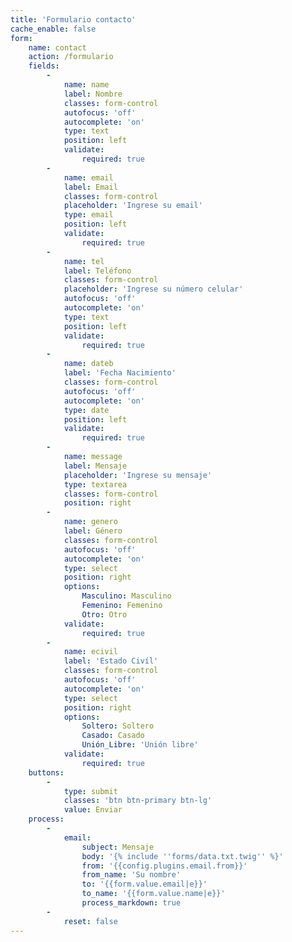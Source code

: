 ```yaml
---
title: 'Formulario contacto'
cache_enable: false
form:
    name: contact
    action: /formulario
    fields:
        -
            name: name
            label: Nombre
            classes: form-control
            autofocus: 'off'
            autocomplete: 'on'
            type: text
            position: left
            validate:
                required: true
        -
            name: email
            label: Email
            classes: form-control
            placeholder: 'Ingrese su email'
            type: email
            position: left
            validate:
                required: true
        -
            name: tel
            label: Teléfono
            classes: form-control
            placeholder: 'Ingrese su número celular'
            autofocus: 'off'
            autocomplete: 'on'
            type: text
            position: left
            validate:
                required: true
        -
            name: dateb
            label: 'Fecha Nacimiento'
            classes: form-control
            autofocus: 'off'
            autocomplete: 'on'
            type: date
            position: left
            validate:
                required: true
        -
            name: message
            label: Mensaje
            placeholder: 'Ingrese su mensaje'
            type: textarea
            classes: form-control
            position: right
        -
            name: genero
            label: Género
            classes: form-control
            autofocus: 'off'
            autocomplete: 'on'
            type: select
            position: right
            options:
                Masculino: Masculino
                Femenino: Femenino
                Otro: Otro
            validate:
                required: true
        -
            name: ecivil
            label: 'Estado Civíl'
            classes: form-control
            autofocus: 'off'
            autocomplete: 'on'
            type: select
            position: right
            options:
                Soltero: Soltero
                Casado: Casado
                Unión_Libre: 'Unión libre'
            validate:
                required: true
    buttons:
        -
            type: submit
            classes: 'btn btn-primary btn-lg'
            value: Enviar
    process:
        -
            email:
                subject: Mensaje
                body: '{% include ''forms/data.txt.twig'' %}'
                from: '{{config.plugins.email.from}}'
                from_name: 'Su nombre'
                to: '{{form.value.email|e}}'
                to_name: '{{form.value.name|e}}'
                process_markdown: true
        -
            reset: false
---
```


